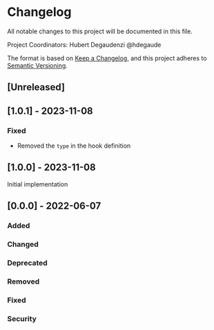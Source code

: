 # Changelog
All notable changes to this project will be documented in this file.

Project Coordinators: Hubert Degaudenzi @hdegaude

The format is based on [Keep a Changelog](http://keepachangelog.com/en/1.0.0/),
and this project adheres to [Semantic Versioning](https://semver.org/spec/v2.0.0.html).

## [Unreleased]

## [1.0.1] - 2023-11-08

### Fixed
- Removed the `type` in the hook definition


## [1.0.0] - 2023-11-08

Initial implementation


## [0.0.0] - 2022-06-07

### Added

### Changed

### Deprecated

### Removed

### Fixed

### Security
